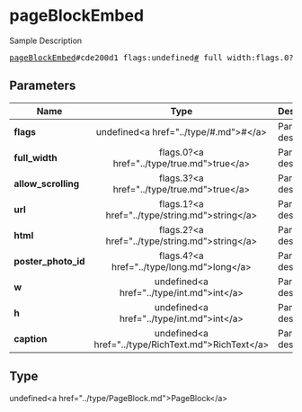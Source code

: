 # pageBlockEmbed

Sample Description

<pre>
<a href="../constructor/pageBlockEmbed.md">pageBlockEmbed</a>#cde200d1 flags:undefined<a href="../type/#.md">#</a> full_width:flags.0?<a href="../type/true.md">true</a> allow_scrolling:flags.3?<a href="../type/true.md">true</a> url:flags.1?<a href="../type/string.md">string</a> html:flags.2?<a href="../type/string.md">string</a> poster_photo_id:flags.4?<a href="../type/long.md">long</a> w:undefined<a href="../type/int.md">int</a> h:undefined<a href="../type/int.md">int</a> caption:undefined<a href="../type/RichText.md">RichText</a> = undefined<a href="../type/PageBlock.md">PageBlock</a>;
</pre>

## Parameters

| Name | Type | Description |
|------|:----:|-------------|
| **flags** | undefined&lt;a href=&#34;../type/#.md&#34;&gt;#&lt;/a&gt; | Param description |
| **full_width** | flags.0?&lt;a href=&#34;../type/true.md&#34;&gt;true&lt;/a&gt; | Param description |
| **allow_scrolling** | flags.3?&lt;a href=&#34;../type/true.md&#34;&gt;true&lt;/a&gt; | Param description |
| **url** | flags.1?&lt;a href=&#34;../type/string.md&#34;&gt;string&lt;/a&gt; | Param description |
| **html** | flags.2?&lt;a href=&#34;../type/string.md&#34;&gt;string&lt;/a&gt; | Param description |
| **poster_photo_id** | flags.4?&lt;a href=&#34;../type/long.md&#34;&gt;long&lt;/a&gt; | Param description |
| **w** | undefined&lt;a href=&#34;../type/int.md&#34;&gt;int&lt;/a&gt; | Param description |
| **h** | undefined&lt;a href=&#34;../type/int.md&#34;&gt;int&lt;/a&gt; | Param description |
| **caption** | undefined&lt;a href=&#34;../type/RichText.md&#34;&gt;RichText&lt;/a&gt; | Param description |

## Type

undefined&lt;a href=&#34;../type/PageBlock.md&#34;&gt;PageBlock&lt;/a&gt;
